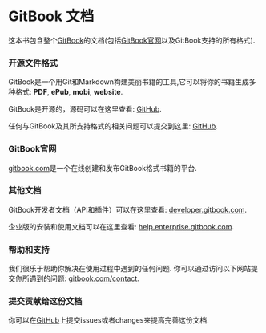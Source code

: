 GitBook 文档
=============

这本书包含整个[GitBook](www.gitbook.com)的文档(包括[GitBook官网](www.gitbook.com)以及GitBook支持的所有格式).

### 开源文件格式

GitBook是一个用Git和Markdown构建美丽书籍的工具,它可以将你的书籍生成多种格式: **PDF**, **ePub**, **mobi**,  **website**.

GitBook是开源的，源码可以在这里查看: [GitHub](https://github.com/GitbookIO/gitbook).

任何与GitBook及其所支持格式的相关问题可以提交到这里: [GitHub](https://github.com/GitbookIO/gitbook/issues).

### GitBook官网

[gitbook.com](https://www.gitbook.com)是一个在线创建和发布GitBook格式书籍的平台.

### 其他文档

GitBook开发者文档（API和插件）可以在这里查看: [developer.gitbook.com](https://developer.gitbook.com).

企业版的安装和使用文档可以在这里查看: [help.enterprise.gitbook.com](http://help.enterprise.gitbook.com).

### 帮助和支持

我们很乐于帮助你解决在使用过程中遇到的任何问题. 你可以通过访问以下网站提交你所遇到的问题: [gitbook.com/contact](https://www.gitbook.com/contact).

### 提交贡献给这份文档

你可以在[GitHub](https://github.com/GitbookIO/documentation)上提交issues或者changes来提高完善这份文档.
